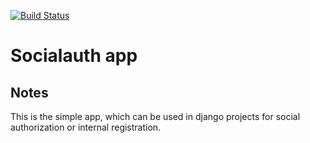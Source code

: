 [![Build Status](https://travis-ci.org/AnaPana/socialauth.svg?branch=master)](https://travis-ci.org/AnaPana/socialauth)

Socialauth app
==============

Notes
-----

This is the simple app, which can be used in django projects for social authorization or internal registration.
